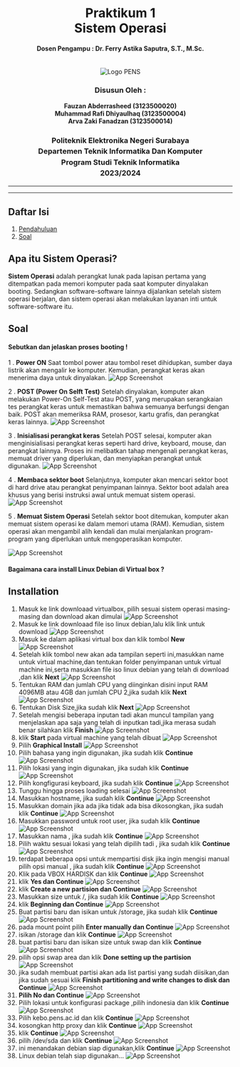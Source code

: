 <div align="center">
  <h1 style="text-align: center;font-weight: bold">Praktikum 1<br>Sistem Operasi</h1>
  <h4 style="text-align: center;">Dosen Pengampu : Dr. Ferry Astika Saputra, S.T., M.Sc.</h4>
</div>
<br />
<div align="center">
  <img src="https://upload.wikimedia.org/wikipedia/id/4/44/Logo_PENS.png" alt="Logo PENS">
  <h3 style="text-align: center;">Disusun Oleh : </h3>
  <p style="text-align: center;">
    <strong>Fauzan Abderrasheed (3123500020) </strong><br>
    <strong>Muhammad Rafi Dhiyaulhaq (3123500004) </strong><br>
    <strong>Arva Zaki Fanadzan (3123500014)</strong>
  </p>
<h3 style="text-align: center;line-height: 1.5">Politeknik Elektronika Negeri Surabaya<br>Departemen Teknik Informatika Dan Komputer<br>Program Studi Teknik Informatika<br>2023/2024</h3>
  <hr><hr>
</div>

## Daftar Isi
1. [Pendahuluan](#apa-itu-sistem-operasi)
2. [Soal](#soal)

## Apa itu Sistem Operasi?
<strong>Sistem Operasi</strong> adalah perangkat lunak pada lapisan pertama yang ditempatkan pada memori komputer pada saat komputer dinyalakan booting. Sedangkan software-software lainnya dijalankan setelah sistem operasi berjalan, dan sistem operasi akan melakukan layanan inti untuk software-software itu.

## Soal
#### Sebutkan dan jelaskan proses booting !
1 . <strong>Power ON</strong>
Saat tombol power atau tombol reset dihidupkan, sumber daya listrik akan mengalir ke komputer.
Kemudian, perangkat keras akan menerima daya untuk dinyalakan.
![App Screenshot](img/power-on.jpeg)

2 . <strong>POST (Power On Selft Test)</strong>
Setelah dinyalakan, komputer akan melakukan Power-On Self-Test atau POST, yang merupakan serangkaian tes perangkat keras untuk memastikan bahwa semuanya berfungsi dengan baik. 
POST akan memeriksa RAM, prosesor, kartu grafis, dan perangkat keras lainnya. 
![App Screenshot](img/POST.jpeg)

3 . <strong>Inisialisasi perangkat keras</strong>
Setelah POST selesai, komputer akan menginisialisasi perangkat keras seperti hard drive, keyboard, mouse, dan perangkat lainnya. 
Proses ini melibatkan tahap mengenali perangkat keras, memuat driver yang diperlukan, dan menyiapkan perangkat untuk digunakan.
![App Screenshot](img/Inisialisasi-hardware.jpeg)

4 . <strong>Membaca sektor boot</strong>
Selanjutnya, komputer akan mencari sektor boot di hard drive atau perangkat penyimpanan lainnya. 
Sektor boot adalah area khusus yang berisi instruksi awal untuk memuat sistem operasi.
![App Screenshot](img/boot-sequence.jpeg)

5 . <strong>Memuat Sistem Operasi</strong>
Setelah sektor boot ditemukan, komputer akan memuat sistem operasi ke dalam memori utama (RAM). 
Kemudian, sistem operasi akan mengambil alih kendali dan mulai menjalankan program-program yang diperlukan untuk mengoperasikan komputer.

![App Screenshot](img/windows-screen.jpeg)

#### Bagaimana cara install Linux Debian di Virtual box ?

## Installation
1. Masuk ke link downloaad virtualbox, pilih sesuai sistem operasi masing-masing dan download akan dimulai
![App Screenshot](img/download-vbox.jpg)
2. Masuk ke link downloaad file iso linux debian,lalu klik link untuk download
![App Screenshot](img/download-debian.jpg)
3. Masuk ke dalam aplikasi virtual box dan klik tombol <strong>New</strong>
![App Screenshot](img/new-vbox.jpg)
4. Setelah klik tombol new akan ada tampilan seperti ini,masukkan name untuk virtual machine,dan tentukan folder penyimpanan untuk virtual machine ini,serta masukkan file iso linux debian yang telah di download ,dan klik <strong>Next</strong>
![App Screenshot](img/add-vbox.png)
5. Tentukan RAM dan jumlah CPU yang diinginkan disini input RAM 4096MB atau 4GB dan jumlah CPU 2,jika sudah klik <strong>Next</strong>
![App Screenshot](img/ramcpu.jpg)
6. Tentukan Disk Size,jika sudah klik <strong>Next</strong>
![App Screenshot](img/size.jpg)
7. Setelah mengisi beberapa inputan tadi akan muncul tampilan yang menjelaskan apa saja yang telah di inputkan tadi,jika merasa sudah benar silahkan klik <strong>Finish</strong>
![App Screenshot](img/descvbox.jpg)
8. klik <strong>Start</strong> pada virtual machine yang telah dibuat
![App Screenshot](img/klikstart.jpg)
9. Pilih <strong>Graphical Install</strong>
![App Screenshot](img/tampilanawal.jpg)
10. Pilih bahasa yang ingin digunakan, jika sudah klik <strong>Continue</strong>
![App Screenshot](img/pilihbahasa.jpg)
11. Pilih lokasi yang ingin digunakan, jika sudah klik <strong>Continue</strong>
![App Screenshot](img/pilihlokasi.jpg)
12. Pilih kongfigurasi keyboard, jika sudah klik <strong>Continue</strong>
![App Screenshot](img/pilihkeyboard.jpg)
13. Tunggu hingga proses loading selesai
![App Screenshot](img/laoding1.jpg)
14. Masukkan hostname, jika sudah klik <strong>Continue</strong>
![App Screenshot](img/hostname.jpg)
15. Masukkan domain jika ada jika tidak ada bisa dikosongkan, jika sudah klik <strong>Continue</strong>
![App Screenshot](img/domain.jpg)
16. Masukkan password untuk root user, jika sudah klik <strong>Continue</strong>
![App Screenshot](img/password1.jpg)
17. Masukkan nama , jika sudah klik <strong>Continue</strong>
![App Screenshot](img/inputnama.jpg)
18. Pilih waktu sesuai lokasi yang telah dipilih tadi , jika sudah klik <strong>Continue</strong>
![App Screenshot](img/waktu.jpg)
19. terdapat beberapa opsi untuk mempartisi disk jika ingin mengisi manual pilih opsi manual , jika sudah klik <strong>Continue</strong>
![App Screenshot](img/partdisk.jpg)
20. Klik pada VBOX HARDISK dan klik <strong>Continue</strong>
![App Screenshot](img/disk1.jpg)
21. klik <strong>Yes dan Continue</strong>
![App Screenshot](img/klikyes.jpg)
22. klik <strong>Create a new partision dan Continue</strong>
![App Screenshot](img/newpartision.jpg)
23. Masukkan size untuk /, jika sudah klik <strong>Continue</strong>
![App Screenshot](img/rootdisk.jpg)
24. klik <strong>Beginning dan Continue</strong>
![App Screenshot](img/beginning.jpg)
25. Buat partisi baru dan isikan untuk /storage, jika sudah klik <strong>Continue</strong>
![App Screenshot](img/disk2.jpg)
26. pada mount point pilih <strong>Enter manually dan Continue</strong>
![App Screenshot](img/storage.jpg)
27. isikan /storage dan klik <strong>Continue</strong>
![App Screenshot](img/storage2.jpg)
28. buat partisi baru dan isikan size untuk swap dan klik <strong>Continue</strong>
![App Screenshot](img/swap.jpg)
29. pilih opsi swap area dan klik <strong>Done setting up the partision</strong>
![App Screenshot](img/swap2.jpg)
30. jika sudah membuat partisi akan ada list partisi yang sudah diisikan,dan jika sudah sesuai klik <strong>Finish partitioning and write changes to disk dan Continue</strong>
![App Screenshot](img/disktampilan.jpg)
31.  <strong>Pilih No dan Continue</strong>
![App Screenshot](img/konfigpackage.png)
32. Pilih lokasi untuk konfigurasi package ,pilih indonesia dan klik <strong>Continue</strong>
![App Screenshot](img/konfigpackage2.png)
33. Pilih kebo.pens.ac.id dan klik <strong>Continue</strong>
![App Screenshot](img/kebopens.png)
34. kosongkan http proxy dan klik <strong>Continue</strong>
![App Screenshot](img/httpproksi.png)
35. klik <strong>Continue</strong>
![App Screenshot](img/konfigapkk.jpg)
36. pilih /dev/sda dan klik <strong>Continue</strong>
![App Screenshot](img/grub.jpg)
37. ini menandakan debian siap digunakan,klik <strong>Continue</strong>
![App Screenshot](img/finish.jpg)
37. Linux debian telah siap digunakan...
![App Screenshot](img/debian.jpg)





